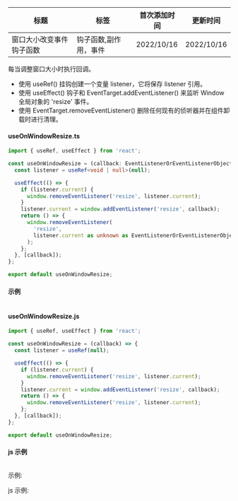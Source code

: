 | 标题                     | 标签                  | 首次添加时间 | 更新时间   |
| ------------------------ | --------------------- | ------------ | ---------- |
| 窗口大小改变事件钩子函数 | 钩子函数,副作用，事件 | 2022/10/16   | 2022/10/16 |

每当调整窗口大小时执行回调。

- 使用 useRef() 挂钩创建一个变量 listener，它将保存 listener 引用。
- 使用 useEffect() 钩子和 EventTarget.addEventListener() 来监听 Window 全局对象的 'resize' 事件。
- 使用 EventTarget.removeEventListener() 删除任何现有的侦听器并在组件卸载时进行清理。

#### useOnWindowResize.ts

```ts
import { useRef, useEffect } from 'react';

const useOnWindowResize = (callback: EventListenerOrEventListenerObject) => {
  const listener = useRef<void | null>(null);

  useEffect(() => {
    if (listener.current) {
      window.removeEventListener('resize', listener.current);
    }
    listener.current = window.addEventListener('resize', callback);
    return () => {
      window.removeEventListener(
        'resize',
        listener.current as unknown as EventListenerOrEventListenerObject,
      );
    };
  }, [callback]);
};

export default useOnWindowResize;
```

#### 示例

```tsx | pure

```

#### useOnWindowResize.js

```js
import { useRef, useEffect } from 'react';

const useOnWindowResize = (callback) => {
  const listener = useRef(null);

  useEffect(() => {
    if (listener.current) {
      window.removeEventListener('resize', listener.current);
    }
    listener.current = window.addEventListener('resize', callback);
    return () => {
      window.removeEventListener('resize', listener.current);
    };
  }, [callback]);
};

export default useOnWindowResize;
```

#### js 示例

```jsx | pure

```

示例:

<code src="./Demo.zh-CN.tsx"></code>

js 示例:

<code src="./js/Demo.zh-CN.jsx"></code>
